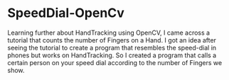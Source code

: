# SpeedDial-OpenCv
Learning further about HandTracking using OpenCV, I came across a tutorial that counts the number of Fingers on a Hand.  I got an idea after seeing the tutorial to create a program that resembles the speed-dial in phones but works on HandTracking. So I created a program that calls a certain person on your speed dial according to the number of Fingers we show.
